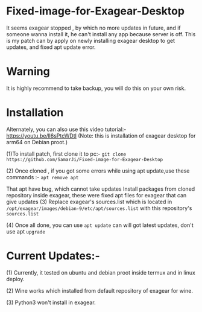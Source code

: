 # Fixed-image-for-Exagear-Desktop
It seems exagear stopped , by which no more updates in future, and if someone wanna install it, he can't install any app because server is off. This is my patch can by apply on newly installing exagear desktop to get updates, and fixed apt update error.
 # Warning
It is highly recommend to take backup, you will do this on your own risk. 

# Installation

Alternately, you can also use this video tutorial:-
https://youtu.be/ll6sPtcWDtI
(Note: this is installation of exagear desktop for arm64 on Debian proot.)

(1)To install patch, first clone it to pc:-
``` git clone https://github.com/SamarJi/Fixed-image-for-Exagear-Desktop ```

(2) Once cloned , if you got some errors while using apt update,use these commands :-
``` apt remove apt ```

That apt have bug, which cannot take updates
Install packages from cloned repository inside exagear, these were fixed apt files for exagear that can give updates
(3) Replace exagear's sources.list which is located in `/opt/exagear/images/debian-9/etc/apt/sources.list` with this repository's `sources.list`
 
(4) Once all done, you can use `apt update` can will got latest updates, don't use apt `upgrade`

# Current Updates:-

(1) Currently, it tested on ubuntu and debian proot inside termux and in linux deploy.

(2) Wine works which installed from default repository of exagear for wine.

(3) Python3 won't install in exagear.
